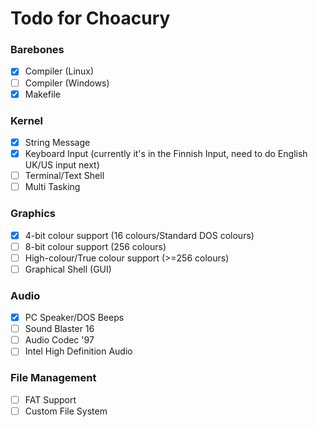 # Todo for Choacury

### Barebones

- [x] Compiler (Linux)
- [ ] Compiler (Windows)
- [x] Makefile

### Kernel
- [x] String Message
- [x] Keyboard Input (currently it's in the Finnish Input, need to do English UK/US input next)
- [ ] Terminal/Text Shell
- [ ] Multi Tasking

### Graphics
- [x] 4-bit colour support (16 colours/Standard DOS colours)
- [ ] 8-bit colour support (256 colours)
- [ ] High-colour/True colour support (>=256 colours)
- [ ] Graphical Shell (GUI)

### Audio
- [x] PC Speaker/DOS Beeps
- [ ] Sound Blaster 16
- [ ] Audio Codec '97
- [ ] Intel High Definition Audio

### File Management
- [ ] FAT Support
- [ ] Custom File System
